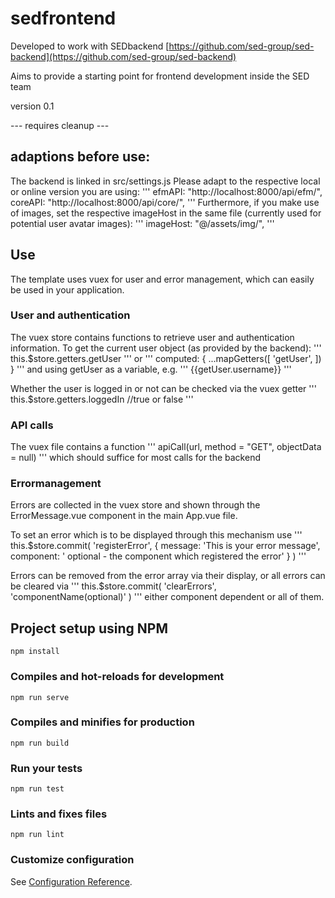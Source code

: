 # sedfrontend
Developed to work with SEDbackend [https://github.com/sed-group/sed-backend](https://github.com/sed-group/sed-backend)

Aims to provide a starting point for frontend development inside the SED team

version 0.1

--- requires cleanup ---

## adaptions before use:
The backend is linked in src/settings.js
Please adapt to the respective local or online version you are using:
'''
    efmAPI: "http://localhost:8000/api/efm/",
    coreAPI: "http://localhost:8000/api/core/",
'''
Furthermore, if you make use of images, set the respective imageHost in the same file (currently used for potential user avatar images):
'''
    imageHost: "@/assets/img/",
'''

## Use
The template uses vuex for user and error management, which can easily be used in your application.

### User and authentication
The vuex store contains functions to retrieve user and authentication information.
To get the current user object (as provided by the backend):
'''
this.$store.getters.getUser
'''
or
'''
computed: {
    ...mapGetters([
        'getUser',
    ])
}
'''
and using getUser as a variable, e.g.
'''
{{getUser.username}}
'''

Whether the user is logged in or not can be checked via the vuex getter
'''
this.$store.getters.loggedIn //true or false
'''

### API calls
The vuex file contains a function 
'''
apiCall(url, method = "GET", objectData = null)
'''
which should suffice for most calls for the backend


### Errormanagement
Errors are collected in the vuex store and shown through the ErrorMessage.vue component in the main App.vue file.

To set an error which is to be displayed through this mechanism use
'''
this.$store.commit(
    'registerError',
    {
        message: 'This is your error message',
        component: ' optional - the component which registered the error'
    }
)
'''

Errors can be removed from the error array via their display, or all errors can be cleared via 
'''
this.$store.commit(
    'clearErrors',
    'componentName(optional)'
)
'''
either component dependent or all of them.

## Project setup using NPM
``` 
npm install
```

### Compiles and hot-reloads for development
```
npm run serve
```

### Compiles and minifies for production
```
npm run build
```

### Run your tests
```
npm run test
```

### Lints and fixes files
```
npm run lint
```

### Customize configuration
See [Configuration Reference](https://cli.vuejs.org/config/).
